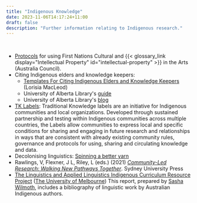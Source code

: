```yaml
---
title: "Indigenous Knowledge"
date: 2023-11-06T14:17:24+11:00
draft: false
description: "Further information relating to Indigenous research."
---
```


<br>

- [Protocols](https://australiacouncil.gov.au/wp-content/uploads/2021/07/protocols-for-using-first-nati-5f72716d09f01.pdf)
  for using First Nations Cultural and {{< glossary_link display="Intellectual Property" id="intellectual-property" >}} in the Arts (Australia Council).
- Citing Indigenous elders and knowledge keepers:
  - [Templates For Citing Indigenous Elders and Knowledge Keepers](https://kula.uvic.ca/index.php/kula/article/view/135)
    (Lorisia MacLeod)
  - University of Alberta Library's [guide](https://guides.library.ualberta.ca/c.php?g=715568&p=5112574)
  - University of Alberta Library's [blog](https://news.library.ualberta.ca/blog/2022/01/27/citing-indigenous-elders-and-knowledge-keepers/)
- [TK Labels](https://localcontexts.org/labels/traditional-knowledge-labels/): Traditional Knowledge labels are an initiative for Indigenous communities and local organizations. Developed through sustained partnership and testing within Indigenous communities across multiple countries, the Labels allow communities to express local and specific conditions for sharing and engaging in future research and relationships in ways that are consistent with already existing community rules, governance and protocols for using, sharing and circulating knowledge and data.
- Decolonising linguistics: [Spinning a better yarn](https://legacy.dynamicsoflanguage.edu.au/stories/outreach.php)
- Rawlings, V, Flexner, J L, Riley, L (eds.) (2021) _[Community-Led Research: Walking New Pathways Together](https://open.sydneyuniversitypress.com.au/files/9781743327630.pdf)_. Sydney University Press
- [The Linguistics and Applied Linguistics Indigenous Curriculum Resource Project](https://arts-icrp.unimelb.edu.au/static/assets/media/Linguistics%20and%20Applied%20Linguistics.pdf) ([The University of Melbourne](https://www.unimelb.edu.au/)) This report, prepared by [Sasha Wilmoth](https://sashawilmoth.com/), includes a bibliography of linguistic work by Australian Indigenous authors.

<br>

